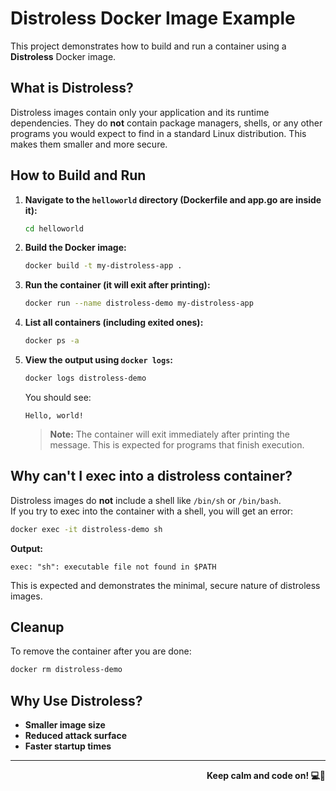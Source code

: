 # Distroless Docker Image Example

This project demonstrates how to build and run a container using a **Distroless** Docker image.

## What is Distroless?

Distroless images contain only your application and its runtime dependencies. They do **not** contain package managers, shells, or any other programs you would expect to find in a standard Linux distribution. This makes them smaller and more secure.

## How to Build and Run

1. **Navigate to the `helloworld` directory (Dockerfile and app.go are inside it):**

   ```sh
   cd helloworld
   ```

2. **Build the Docker image:**

   ```sh
   docker build -t my-distroless-app .
   ```

3. **Run the container (it will exit after printing):**

   ```sh
   docker run --name distroless-demo my-distroless-app
   ```

4. **List all containers (including exited ones):**

   ```sh
   docker ps -a
   ```

5. **View the output using `docker logs`:**

   ```sh
   docker logs distroless-demo
   ```

   You should see:
   ```
   Hello, world!
   ```

   > **Note:** The container will exit immediately after printing the message. This is expected for programs that finish execution.

## Why can't I exec into a distroless container?

Distroless images do **not** include a shell like `/bin/sh` or `/bin/bash`.  
If you try to exec into the container with a shell, you will get an error:

```sh
docker exec -it distroless-demo sh
```

**Output:**
```
exec: "sh": executable file not found in $PATH
```

This is expected and demonstrates the minimal, secure nature of distroless images.

## Cleanup

To remove the container after you are done:

```sh
docker rm distroless-demo
```

## Why Use Distroless?

- **Smaller image size**
- **Reduced attack surface**
- **Faster startup times**

---

<p align="right"><b>Keep calm and code on! 💻🚀</b></p>